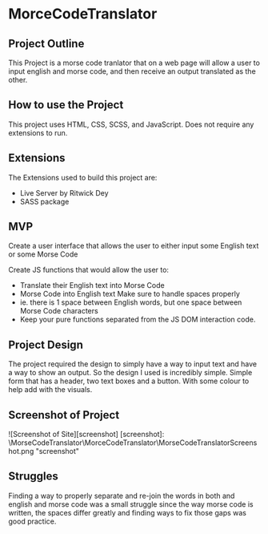 # MorceCodeTranslator

## Project Outline

This Project is a morse code tranlator that on a web page will allow a user to input english and morse code, and then receive an output translated as the other.

## How to use the Project

This project uses HTML, CSS, SCSS, and JavaScript. Does not require any extensions to run.

## Extensions

The Extensions used to build this project are:

-   Live Server by Ritwick Dey
-   SASS package

## MVP

Create a user interface that allows the user to either input some English text or some Morse Code

Create JS functions that would allow the user to:

-   Translate their English text into Morse Code
-   Morse Code into English text
    Make sure to handle spaces properly
-   ie. there is 1 space between English words, but one space between Morse Code characters
-   Keep your pure functions separated from the JS DOM interaction code.

## Project Design

The project required the design to simply have a way to input text and have a way to show an output. So the design I used is incredibly simple. Simple form that has a header, two text boxes and a button. With some colour to help add with the visuals.

## Screenshot of Project

![Screenshot of Site][screenshot]
[screenshot]: \MorseCodeTranslator\MorceCodeTranslator\MorseCodeTranslatorScreenshot.png "screenshot"

## Struggles

Finding a way to properly separate and re-join the words in both and english and morse code was a small struggle since the way morse code is written, the spaces differ greatly and finding ways to fix those gaps was good practice.
